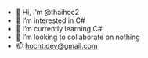 - 👋 Hi, I’m @thaihoc2
- 👀 I’m interested in C#
- 🌱 I’m currently learning C#
- 💞️ I’m looking to collaborate on nothing
- 📫 hocnt.dev@gmail.com

<!---
thaihoc2/thaihoc2 is a ✨ special ✨ repository because its `README.md` (this file) appears on your GitHub profile.
You can click the Preview link to take a look at your changes.
--->
